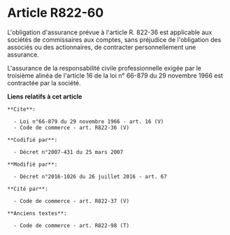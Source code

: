 # Article R822-60

L'obligation d'assurance prévue à l'article R. 822-36 est applicable aux sociétés de commissaires aux comptes, sans préjudice
de l'obligation des associés ou des actionnaires, de contracter personnellement une assurance. 

L'assurance de la responsabilité civile professionnelle exigée par le troisième alinéa de l'article 16 de la loi n° 66-879 du
29 novembre 1966 est contractée par la société.

**Liens relatifs à cet article**

	**Cite**:

	  - Loi n°66-879 du 29 novembre 1966 - art. 16 (V)
	  - Code de commerce - art. R822-36 (V)

	**Codifié par**:

	  - Décret n°2007-431 du 25 mars 2007

	**Modifié par**:

	  - Décret n°2016-1026 du 26 juillet 2016 - art. 67

	**Cité par**:

	  - Code de commerce - art. R822-37 (V)

	**Anciens textes**:

	  - Code de commerce - art. R822-98 (T)
